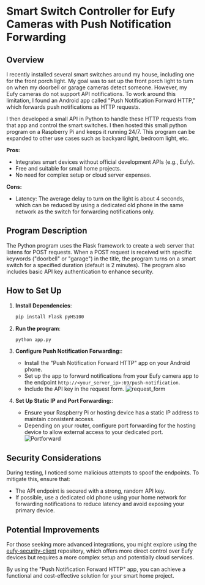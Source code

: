 # Smart Switch Controller for Eufy Cameras with Push Notification Forwarding

## Overview

I recently installed several smart switches around my house, including one for the front porch light. My goal was to set up the front porch light to turn on when my doorbell or garage cameras detect someone. However, my Eufy cameras do not support API notifications. To work around this limitation, I found an Android app called "Push Notification Forward HTTP," which forwards push notifications as HTTP requests.

I then developed a small API in Python to handle these HTTP requests from that app and control the smart switches. I then hosted this small python program on a Raspberry Pi and keeps it running 24/7. This program can be expanded to other use cases such as backyard light, bedroom light, etc.

**Pros:**
- Integrates smart devices without official development APIs (e.g., Eufy).
- Free and suitable for small home projects.
- No need for complex setup or cloud server expenses.

**Cons:**
- Latency: The average delay to turn on the light is about 4 seconds, which can be reduced by using a dedicated old phone in the same network as the switch for forwarding notifications only.

## Program Description

The Python program uses the Flask framework to create a web server that listens for POST requests. When a POST request is received with specific keywords ("doorbell" or "garage") in the title, the program turns on a smart switch for a specified duration (default is 2 minutes). The program also includes basic API key authentication to enhance security.

## How to Set Up

1. **Install Dependencies**:
   ```bash
   pip install Flask pyHS100

2. **Run the program**:
   ```bash
   python app.py

3. **Configure Push Notification Forwarding:**:
   - Install the "Push Notification Forward HTTP" app on your Android phone.
    - Set up the app to forward notifications from your Eufy camera app to the endpoint `http://<your_server_ip>:69/push-notification`.
    - Include the API key in the request form.
   ![request_form](https://github.com/cusinbs/smart-switch-api/assets/20715034/9efdeaa8-2fc8-4af5-b809-d202f396b04e)

3. **Set Up Static IP and Port Forwarding:**:
   - Ensure your Raspberry Pi or hosting device has a static IP address to maintain consistent access.
    - Depending on your router, configure port forwarding for the hosting device to allow external access to your dedicated port.
    ![Portforward](https://github.com/cusinbs/smart-switch-api/assets/20715034/765282d6-4f7c-4013-98eb-446f4210df60)

## Security Considerations

During testing, I noticed some malicious attempts to spoof the endpoints. To mitigate this, ensure that:

- The API endpoint is secured with a strong, random API key.
- If possible, use a dedicated old phone using your home network for forwarding notifications to reduce latency and avoid exposing your primary device.

## Potential Improvements

For those seeking more advanced integrations, you might explore using the [eufy-security-client](https://github.com/bropat/eufy-security-client) repository, which offers more direct control over Eufy devices but requires a more complex setup and potentially cloud services.

By using the "Push Notification Forward HTTP" app, you can achieve a functional and cost-effective solution for your smart home project.
